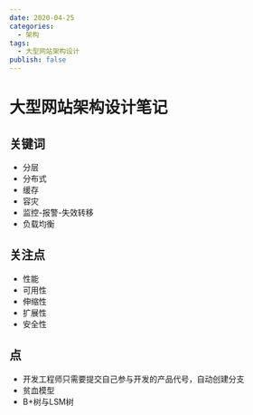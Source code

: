 ```yaml
---
date: 2020-04-25
categories:
  - 架构
tags:
  - 大型网站架构设计
publish: false
---
```


# 大型网站架构设计笔记

## 关键词

- 分层
- 分布式
- 缓存
- 容灾
- 监控-报警-失效转移
- 负载均衡

## 关注点

- 性能
- 可用性
- 伸缩性
- 扩展性
- 安全性

## 点

- 开发工程师只需要提交自己参与开发的产品代号，自动创建分支
- 贫血模型
- B+树与LSM树
